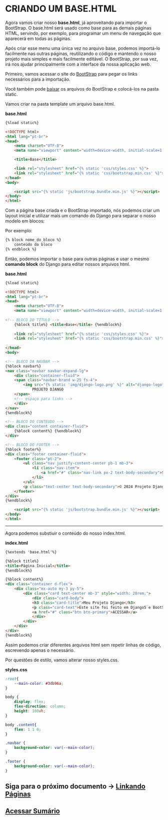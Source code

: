 # CRIANDO UM BASE.HTML
Agora vamos criar nosso **base.html**, já aproveitando para importar o BootStrap. O base.html será usado como base para as demais páginas HTML, servindo, por exemplo, para programar um menu de navegação que aparecerá em todas as páginas. 

Após criar esse menu uma única vez no arquivo base, podemos importá-lo facilmente nas outras páginas, reutilizando o código e mantendo o nosso projeto mais simples e mais facilmente editável. O BootStrap, por sua vez, irá nos ajudar principalmente com a interface da nossa aplicação web.

Primeiro, vamos acessar o site do [BootStrap](https://getbootstrap.com/docs/5.3/getting-started/introduction/) para pegar os links necessários para a importação.

Você também pode [baixar](https://getbootstrap.com/docs/5.3/getting-started/download/) os arquivos do BootStrap e colocá-los na pasta static. 


Vamos criar na pasta template um arquivo base.html.

**base.html**
```html
{%load static%}

<!DOCTYPE html>
<html lang="pt-br">
<head>
    <meta charset="UTF-8">
    <meta name="viewport" content="width=device-width, initial-scale=1.0">

    <title>Base</title>

    <link rel="stylesheet" href="{% static 'css/styles.css' %}">
    <link rel="stylesheet" href="{% static 'css/bootstrap.min.css' %}">
</head>
<body>

    <script src="{% static 'js/bootstrap.bundle.min.js' %}"></script>
</body>
</html>
```

Com a página base criada e o BootStrap importado, nós podemos criar um layout inicial e utilizar mais um comando do Django para separar o nosso modelo em blocos:

Por exemplo:
```html
{% block nome_do_bloco %}
	conteúdo do bloco
{% endblock %}
```
Então, podemos importar o base para outras páginas e usar o mesmo **comando block** do Django para editar nossos arquivos html. 

**base.html**
```html
{%load static%}

<!DOCTYPE html>
<html lang="pt-br">
<head>
    <meta charset="UTF-8">
    <meta name="viewport" content="width=device-width, initial-scale=1.0">
    
<!-- BLOCO DO TITULO -->
    {%block title%} <title>Base</title> {%endblock%}
    
    <link rel="stylesheet" href="{% static 'css/styles.css' %}">
    <link rel="stylesheet" href="{% static 'css/bootstrap.min.css' %}">
    
</head>
<body>

<!-- BLOCO DA NAVBAR -->
{%block navbar%}
<nav class="navbar navbar-expand-lg">
    <div class="container-fluid">
    <span class="navbar-brand w-25 fs-4">
        <img src="{% static 'img/django-logo.png' %}" alt="django-logo" style="width: 10%;">
            PROJETO DJANGO
    </span>
    <!-- espaço para links -->
    </div>
</nav>
{%endblock%}

<!-- BLOCO DO CONTEUDO -->
<div class="content container-fluid">
    {%block content%} {%endblock%}
</div>

<!-- BLOCO DO FOOTER -->
{%block footer%}
<div class="footer container-fluid">
    <footer class="pt-2">
        <ul class="nav justify-content-center pb-1 mb-3">
            <li class="nav-item">
                <a href="#" class="nav-link px-2 text-body-secondary">Sobre</a>
            </li>
        </ul>
        <p class="text-center text-body-secondary">© 2024 Projeto Django</p>
    </footer>
</div>
{%endblock%}

    <script src="{% static 'js/bootstrap.bundle.min.js' %}"></script>
</body>
</html>
```
---
Agora podemos substiuir o conteúdo do nosso index.html.

**index.html**
```html
{%extends 'base.html'%}

{%block title%}
<title>Página Inicial</title>
{%endblock%}

{%block content%}
<div class="container d-flex">
    <div class="mx-auto my-3 py-5">
        <div class="card text-center mb-3" style="width: 28rem;">
            <div class="card-body">
            <h3 class="card-title">Meu Projeto Django</h3>
            <p class="card-text">Este site foi feito em Django5 e BootStrap.</p>
            <a href="#" class="btn btn-primary">ACESSAR</a>
            </div>
        </div>
    </div>
</div>
{%endblock%}
```
Assim podemos criar diferentes arquivos html sem repetir linhas de código, escrevendo apenas o necessário.

Por questões de estilo, vamos alterar nosso styles.css.

**styles.css**
```css
:root{
    --main-color: #3db96a;
}

body {
    display: flex;
    flex-direction: column;
    height: 100vh;    
}

body .content{
    flex: 1 1 0;
}

.navbar {
    background-color: var(--main-color);
}

.footer {
    background-color: var(--main-color);
}
```

## Siga para o próximo documento -> [Linkando Páginas](/docs/linkando-paginas.md)
## [Acessar Sumário](../README.md#sumário)
